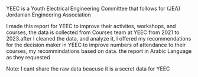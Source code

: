 YEEC is a Youth Electrical Engineering Committee that follows for (JEA) Jordanian Engineering Association

I made this report for YEEC to improve their activites, workshops, and courses, the data is collected from Courses team at YEEC from 2021 to 2023.after I cleaned the data, and analyze it,
I offered my recommendations for the decision maker in YEEC to improve numbers of attendance to their courses, my recommindations based on data.
the report in Arabic Language as they requested

Note: I cant share the raw data beacuse it is a secret data for YEEC
